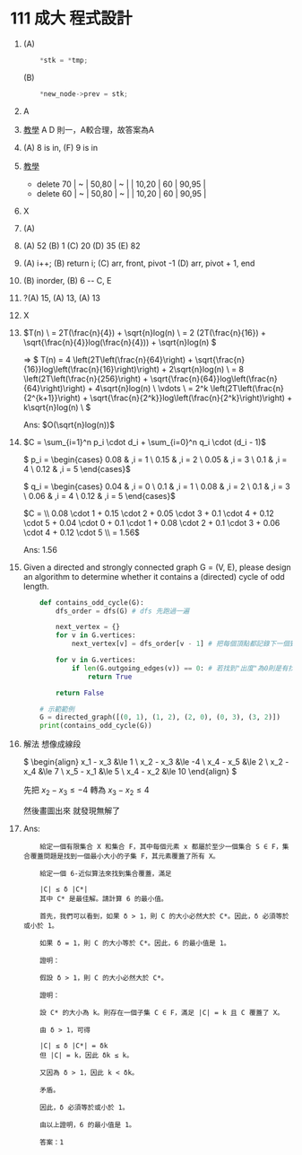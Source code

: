 # 111 成大 程式設計

1. (A)

    ``` c
        *stk = *tmp;
    ```

    (B)

    ``` c
        *new_node->prev = stk;
    ```

2. A

3. [教學](https://alrightchiu.github.io/SecondRound/red-black-tree-introjian-jie.html)
    A D 則一，A較合理，故答案為A

4. (A) 8 is in, (F) 9 is in

5. [教學](https://cs.lmu.edu/~ray/notes/abtrees/)
    - delete 70
            |    ~   | 50,80  |   ~   |
            |  10,20 |   60   | 90,95 |
    - delete 60
            |    ~   | 50,80  |   ~   |
            |  10,20 |   60   | 90,95 |

6. X

7. (A)

8. (A) 52 (B) 1 (C) 20 (D) 35 (E) 82

9. (A) i++; (B) return i; (C) arr, front, pivot -1 (D) arr, pivot + 1, end

10. (B) inorder, (B) 6  -- C, E

11. ?(A) 15, (A) 13, (A) 13

12. X

13. $T(n)
    \\ = 2T(\frac{n}{4}) + \sqrt{n}log(n)
    \\ = 2 (2T(\frac{n}{16}) + \sqrt{\frac{n}{4}}log(\frac{n}{4})) + \sqrt{n}log(n)
    $

    => $
        T(n) = 4 \left(2T\left(\frac{n}{64}\right) + \sqrt{\frac{n}{16}}log\left(\frac{n}{16}\right)\right) + 2\sqrt{n}log(n) \\
        = 8 \left(2T\left(\frac{n}{256}\right) + \sqrt{\frac{n}{64}}log\left(\frac{n}{64}\right)\right) + 4\sqrt{n}log(n) \\
        \vdots \\
        = 2^k \left(2T\left(\frac{n}{2^{k+1}}\right) + \sqrt{\frac{n}{2^k}}log\left(\frac{n}{2^k}\right)\right) + k\sqrt{n}log(n) \\
      $

    Ans: $O(\sqrt{n}log(n))$

14. $C = \sum_{i=1}^n p_i \cdot d_i + \sum_{i=0}^n q_i \cdot (d_i - 1)$  

    $
    p_i = \begin{cases}
    0.08 & ,i = 1 \\
    0.15 & ,i = 2 \\
    0.05 & ,i = 3 \\
    0.1 & ,i = 4 \\
    0.12 & ,i = 5
    \end{cases}$  

    $
    q_i = \begin{cases}
    0.04 & ,i = 0 \\
    0.1 & ,i = 1 \\
    0.08 & ,i = 2 \\
    0.1 & ,i = 3 \\
    0.06 & ,i = 4 \\
    0.12 & ,i = 5
    \end{cases}$

    $C = \\
    0.08 \cdot 1 + 0.15 \cdot 2 + 0.05 \cdot 3 + 0.1 \cdot 4 + 0.12 \cdot 5 + 0.04 \cdot 0 + 0.1 \cdot 1 + 0.08 \cdot 2 + 0.1 \cdot 3 + 0.06 \cdot 4 + 0.12 \cdot 5
    \\ = 1.56$

    Ans: 1.56

15. Given a directed and strongly connected graph G = (V, E), please design an algorithm to
determine whether it contains a (directed) cycle of odd length.

    ``` python
        def contains_odd_cycle(G):
            dfs_order = dfs(G) # dfs 先跑過一遍

            next_vertex = {}
            for v in G.vertices:
                next_vertex[v] = dfs_order[v - 1] # 把每個頂點都記錄下一個到的地方

            for v in G.vertices:
                if len(G.outgoing_edges(v)) == 0: # 若找到"出度"為0則是有找到
                    return True

            return False

        # 示範範例
        G = directed_graph([(0, 1), (1, 2), (2, 0), (0, 3), (3, 2)])
        print(contains_odd_cycle(G))
    ```

16. 解法 想像成線段

    $
        \begin{align}
        x_1 - x_3 &\le 1 \\
        x_2 - x_3 &\le -4 \\
        x_4 - x_5 &\le 2 \\
        x_2 - x_4 &\le 7 \\
        x_5 - x_1 &\le 5 \\
        x_4 - x_2 &\le 10
        \end{align}
    $

    $\text{先把 } x_2 - x_3 \le -4 \text{ 轉為 } x_3 - x_2 \le 4$

    然後畫圖出來 就發現無解了

17. Ans:

    ``` Bard 說
        給定一個有限集合 X 和集合 F，其中每個元素 x 都屬於至少一個集合 S ∈ F，集合覆蓋問題是找到一個最小大小的子集 F，其元素覆蓋了所有 X。

        給定一個 6-近似算法來找到集合覆蓋，滿足

        |C| ≤ δ |C*|
        其中 C* 是最佳解。請計算 6 的最小值。

        首先，我們可以看到，如果 δ > 1，則 C 的大小必然大於 C*。因此，δ 必須等於或小於 1。

        如果 δ = 1，則 C 的大小等於 C*。因此，6 的最小值是 1。

        證明：

        假設 δ > 1，則 C 的大小必然大於 C*。

        證明：

        設 C* 的大小為 k。則存在一個子集 C ∈ F，滿足 |C| = k 且 C 覆蓋了 X。

        由 δ > 1，可得

        |C| ≤ δ |C*| = δk
        但 |C| = k，因此 δk ≤ k。

        又因為 δ > 1，因此 k < δk。

        矛盾。

        因此，δ 必須等於或小於 1。

        由以上證明，6 的最小值是 1。

        答案：1
    ```
